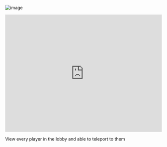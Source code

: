 ![image](https://user-images.githubusercontent.com/68871451/199835845-d29c8801-9924-421c-bccf-17c693ee063f.png)

<div style="padding:75% 0 0 0;position:relative;"><iframe src="https://player.vimeo.com/video/767073979?h=021c318e18&amp;badge=0&amp;autopause=0&amp;player_id=0&amp;app_id=58479" frameborder="0" allow="autoplay; fullscreen; picture-in-picture" allowfullscreen style="position:absolute;top:0;left:0;width:100%;height:100%;" title="lobbylist.mp4.mp4"></iframe></div><script src="https://player.vimeo.com/api/player.js"></script>

View every player in the lobby and able to teleport to them
